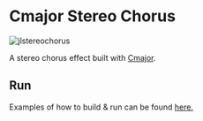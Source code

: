 # Cmajor Stereo Chorus

![jlstereochorus](https://github.com/joeloftusdev/chorus-cmajor/assets/152509645/9b04dd48-284f-4edd-ad17-bc24d82c4829)


A stereo chorus effect built with [Cmajor](https://cmajor.dev/).

## Run

Examples of how to build & run can be found [here.](https://cmajor.dev/docs/GettingStarted)

